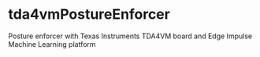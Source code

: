 # tda4vmPostureEnforcer
Posture enforcer with Texas Instruments TDA4VM board and Edge Impulse Machine Learning platform
